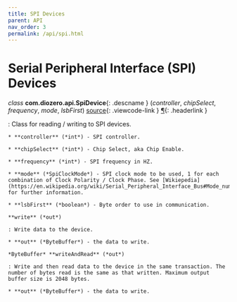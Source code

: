```yaml
---
title: SPI Devices
parent: API
nav_order: 3
permalink: /api/spi.html
---
```


# Serial Peripheral Interface (SPI) Devices

*class* **com.diozero.api.SpiDevice**{: .descname } (*controller*, *chipSelect*, *frequency*, *mode*, *lsbFirst*) [source](https://github.com/mattjlewis/diozero/blob/master/diozero-core/src/main/java/com/diozero/api/SpiDevice.java){: .viewcode-link } [&para;](API.md#spi-support "Permalink to this definition"){: .headerlink }

: Class for reading / writing to SPI devices.

    * **controller** (*int*) - SPI controller.
    
    * **chipSelect** (*int*) - Chip Select, aka Chip Enable.
    
    * **frequency** (*int*) - SPI frequency in HZ.
    
    * **mode** (*SpiClockMode*) - SPI clock mode to be used, 1 for each combination of Clock Polarity / Clock Phase. See [Wikiepedia](https://en.wikipedia.org/wiki/Serial_Peripheral_Interface_Bus#Mode_number) for further information.
    
    * **lsbFirst** (*boolean*) - Byte order to use in communication.
    
    **write** (*out*)
    
    : Write data to the device.

    * **out** (*ByteBuffer*) - the data to write.
    
    *ByteBuffer* **writeAndRead** (*out*)
    
    : Write and then read data to the device in the same transaction. The number of bytes read is the same as that written. Maximum output buffer size is 2048 bytes.

    * **out** (*ByteBuffer*) - the data to write.

